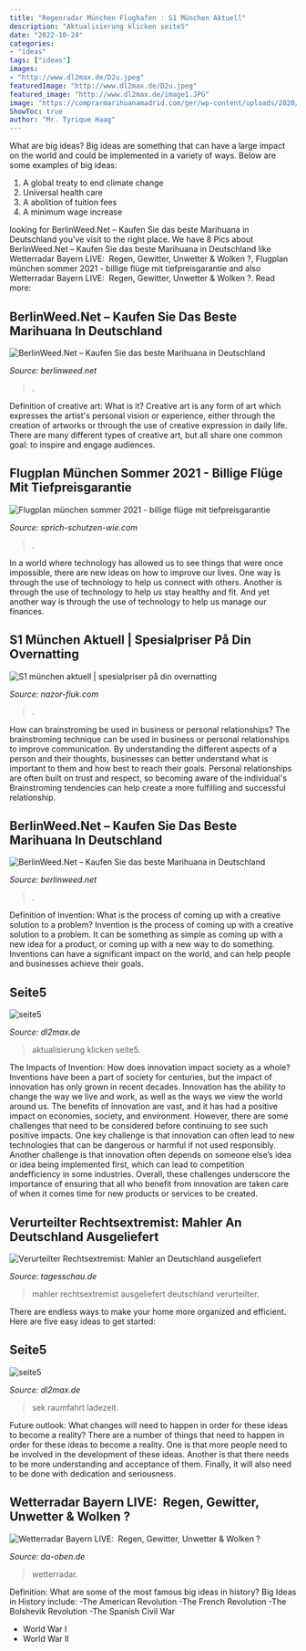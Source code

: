```yaml
---
title: "Regenradar München Flughafen : S1 München Aktuell"
description: "Aktualisierung klicken seite5"
date: "2022-10-24"
categories:
- "ideas"
tags: ["ideas"]
images:
- "http://www.dl2max.de/D2u.jpeg"
featuredImage: "http://www.dl2max.de/D2u.jpeg"
featured_image: "http://www.dl2max.de/image1.JPG"
image: "https://comprarmarihuanamadrid.com/ger/wp-content/uploads/2020/09/20200616_154956-768x1024.jpg"
ShowToc: true
author: "Mr. Tyrique Haag"
---
```



What are big ideas?
Big ideas are something that can have a large impact on the world and could be implemented in a variety of ways. Below are some examples of big ideas: 
1. A global treaty to end climate change 
2. Universal health care 
3. A abolition of tuition fees 
4. A minimum wage increase 

	

		
looking for BerlinWeed.Net – Kaufen Sie das beste Marihuana in Deutschland you've visit to the right place. We have 8 Pics about BerlinWeed.Net – Kaufen Sie das beste Marihuana in Deutschland like Wetterradar Bayern LIVE: ️ Regen, Gewitter, Unwetter &amp; Wolken ?️, Flugplan münchen sommer 2021 - billige flüge mit tiefpreisgarantie and also Wetterradar Bayern LIVE: ️ Regen, Gewitter, Unwetter &amp; Wolken ?️. Read more:
		
    
## BerlinWeed.Net – Kaufen Sie Das Beste Marihuana In Deutschland

<img loading=lazy src="https://comprarmarihuanamadrid.com/ger/wp-content/uploads/2020/09/20200616_133454-1024x768.jpg" onerror="this.onerror=null;this.src='https://tse4.mm.bing.net/th?id=OIP.u1rNBh8wNLzuvaQsK3uphQHaFj&amp;pid=15.1';" alt="BerlinWeed.Net – Kaufen Sie das beste Marihuana in Deutschland">

_Source: berlinweed.net_

>. 

	

Definition of creative art: What is it?
Creative art is any form of art which expresses the artist's personal vision or experience, either through the creation of artworks or through the use of creative expression in daily life. There are many different types of creative art, but all share one common goal: to inspire and engage audiences.

    
## Flugplan München Sommer 2021 - Billige Flüge Mit Tiefpreisgarantie

<img loading=lazy src="https://sprich-schutzen-wie.com/fwws/15rfsK5x0BgbGw0uxtTR6QHaE_.jpg" onerror="this.onerror=null;this.src='https://tse1.mm.bing.net/th?id=OIP.3X4b1Vgnpi5vorg8-GJKWQAAAA&amp;pid=15.1';" alt="Flugplan münchen sommer 2021 - billige flüge mit tiefpreisgarantie">

_Source: sprich-schutzen-wie.com_

>. 

	

In a world where technology has allowed us to see things that were once impossible, there are new ideas on how to improve our lives. One way is through the use of technology to help us connect with others. Another is through the use of technology to help us stay healthy and fit. And yet another way is through the use of technology to help us manage our finances.

    
## S1 München Aktuell | Spesialpriser På Din Overnatting

<img loading=lazy src="https://nazor-fiuk.com/hkbz/WdGgfxjcrjveqwdQiWZZDQHaFj.jpg" onerror="this.onerror=null;this.src='https://tse4.mm.bing.net/th?id=OIP.05iFH8iE29xQ3dVuuSf5dQAAAA&amp;pid=15.1';" alt="S1 münchen aktuell | spesialpriser på din overnatting">

_Source: nazor-fiuk.com_

>. 

	

How can brainstroming be used in business or personal relationships?
The brainstroming technique can be used in business or personal relationships to improve communication. By understanding the different aspects of a person and their thoughts, businesses can better understand what is important to them and how best to reach their goals. Personal relationships are often built on trust and respect, so becoming aware of the individual's Brainstroming tendencies can help create a more fulfilling and successful relationship.

    
## BerlinWeed.Net – Kaufen Sie Das Beste Marihuana In Deutschland

<img loading=lazy src="https://comprarmarihuanamadrid.com/ger/wp-content/uploads/2020/09/20200616_154956-768x1024.jpg" onerror="this.onerror=null;this.src='https://tse4.mm.bing.net/th?id=OIP.VjXsVCExi_sSH8CSGaLlkAHaJ4&amp;pid=15.1';" alt="BerlinWeed.Net – Kaufen Sie das beste Marihuana in Deutschland">

_Source: berlinweed.net_

>. 

	

Definition of Invention: What is the process of coming up with a creative solution to a problem?
Invention is the process of coming up with a creative solution to a problem. It can be something as simple as coming up with a new idea for a product, or coming up with a new way to do something. Inventions can have a significant impact on the world, and can help people and businesses achieve their goals.

    
## Seite5

<img loading=lazy src="http://www.dl2max.de/D2u.jpeg" onerror="this.onerror=null;this.src='https://tse1.mm.bing.net/th?id=OIP.f9Gyi-x-fVAq5MKk1RotrgHaHa&amp;pid=15.1';" alt="seite5">

_Source: dl2max.de_

>aktualisierung klicken seite5. 

	

The Impacts of Invention: How does innovation impact society as a whole?
Inventions have been a part of society for centuries, but the impact of innovation has only grown in recent decades. Innovation has the ability to change the way we live and work, as well as the ways we view the world around us. The benefits of innovation are vast, and it has had a positive impact on economies, society, and environment. However, there are some challenges that need to be considered before continuing to see such positive impacts. One key challenge is that innovation can often lead to new technologies that can be dangerous or harmful if not used responsibly. Another challenge is that innovation often depends on someone else’s idea or idea being implemented first, which can lead to competition andefficiency in some industries. Overall, these challenges underscore the importance of ensuring that all who benefit from innovation are taken care of when it comes time for new products or services to be created.

    
## Verurteilter Rechtsextremist: Mahler An Deutschland Ausgeliefert

<img loading=lazy src="https://www.tagesschau.de/multimedia/bilder/mahler-horst-101~_v-modPremiumHalb.jpg" onerror="this.onerror=null;this.src='https://tse3.mm.bing.net/th?id=OIP.Kitnmx-sUGoA-r1V8iqjqQHaCE&amp;pid=15.1';" alt="Verurteilter Rechtsextremist: Mahler an Deutschland ausgeliefert">

_Source: tagesschau.de_

>mahler rechtsextremist ausgeliefert deutschland verurteilter. 

	

There are endless ways to make your home more organized and efficient. Here are five easy ideas to get started:

    
## Seite5

<img loading=lazy src="http://www.dl2max.de/image1.JPG" onerror="this.onerror=null;this.src='https://tse3.mm.bing.net/th?id=OIP.fBEGxKB0eJo-yLrIsXKIOgHaFM&amp;pid=15.1';" alt="seite5">

_Source: dl2max.de_

>sek raumfahrt ladezeit. 

	

Future outlook: What changes will need to happen in order for these ideas to become a reality?
There are a number of things that need to happen in order for these ideas to become a reality. One is that more people need to be involved in the development of these ideas. Another is that there needs to be more understanding and acceptance of them. Finally, it will also need to be done with dedication and seriousness.

    
## Wetterradar Bayern LIVE: ️ Regen, Gewitter, Unwetter &amp; Wolken ?️

<img loading=lazy src="https://da-oben.de/wp-content/uploads/2020/09/Wetterradar-Bayern-1536x371.jpg" onerror="this.onerror=null;this.src='https://tse4.mm.bing.net/th?id=OIP.Th6t20_5QRUSr8Jkkc0cxQHaBy&amp;pid=15.1';" alt="Wetterradar Bayern LIVE: ️ Regen, Gewitter, Unwetter &amp; Wolken ?️">

_Source: da-oben.de_

>wetterradar. 

	

Definition: What are some of the most famous big ideas in history?
Big Ideas in History include: 
-The American Revolution 
-The French Revolution 
-The Bolshevik Revolution 
-The Spanish Civil War 
- World War I 
- World War II

